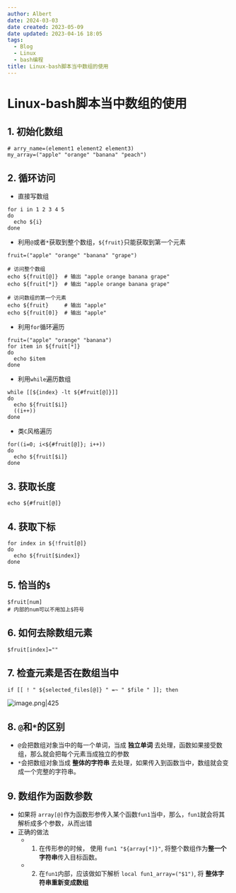 ```yaml
---
author: Albert
date: 2024-03-03
date created: 2023-05-09
date updated: 2023-04-16 18:05
tags:
  - Blog
  - Linux
  - bash编程
title: Linux-bash脚本当中数组的使用
---
```


# Linux-bash脚本当中数组的使用

## 1. 初始化数组

```shell
# arry_name=(element1 element2 element3)
my_array=("apple" "orange" "banana" "peach")
```

## 2. 循环访问

- 直接写数组

```shell
for i in 1 2 3 4 5
do
  echo ${i}
done
```

- 利用`@`或者`*`获取到整个数组，`${fruit}`只能获取到第一个元素

```shell
fruit=("apple" "orange" "banana" "grape")

# 访问整个数组
echo ${fruit[@]}  # 输出 "apple orange banana grape"
echo ${fruit[*]}  # 输出 "apple orange banana grape"

# 访问数组的第一个元素
echo ${fruit}     # 输出 "apple"
echo ${fruit[0]}  # 输出 "apple"
```

- 利用`for`循环遍历

```shell
fruit=("apple" "orange" "banana")
for item in ${fruit[*]}
do
  echo $item
done
```

- 利用`while`遍历数组

```shell
while [[${index} -lt ${#fruit[@]}]]
do
  echo ${fruit[$i]}
  ((i++))
done
```

- 类`C`风格遍历

```shell
for((i=0; i<${#fruit[@]}; i++))
do
  echo ${fruit[$i]}
done
```

## 3. 获取长度

```shell
echo ${#fruit[@]}
```

## 4. 获取下标

```shell
for index in ${!fruit[@]}
do
  echo ${fruit[$index]}
done
```

## 5. 恰当的`$`

```shell
$fruit[num]
# 内部的num可以不用加上$符号
```

## 6. 如何去除数组元素

```shell
$fruit[index]=""
```

## 7. 检查元素是否在数组当中

```shell
if [[ ! " ${selected_files[@]} " =~ " $file " ]]; then
```

![image.png|425](https://img-20221128.oss-cn-shanghai.aliyuncs.com/img-2022-11/20230228164758.png)

## 8. `@`和`*`的区别

- `@`会把数组对象当中的每一个单词，当成 **独立单词** 去处理，函数如果接受数组，那么就会把每个元素当成独立的参数
- `*`会把数组对象当成 **整体的字符串** 去处理，如果传入到函数当中，数组就会变成一个完整的字符串。

## 9. 数组作为函数参数

- 如果将 `array[@]`作为函数形参传入某个函数`fun1`当中，那么，`fun1`就会将其解析成多个参数，从而出错
- 正确的做法
  - 1. 在传形参的时候， 使用 `fun1 "${array[*]}"`, 将整个数组作为**整一个字符串**传入目标函数。
  - 2. 在`fun1`内部，应该做如下解析 `local fun1_array=("$1")`, 将 **整体字符串重新变成数组**
